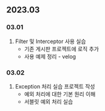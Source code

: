 ## 2023.03
### 03.01
1. Filter 및 Interceptor 사용 실습
   + 기존 게시판 프로젝트에 로직 추가
   + 사용 예제 정리 - velog
### 03.02
1. Exception 처리 실습 프로젝트 작성
   + 예외 처리에 대한 기본 원리 이해
   + 서블릿 예외 처리 실습